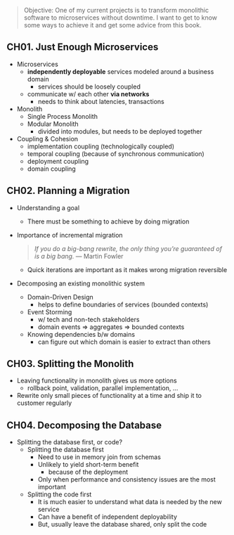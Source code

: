> Objective: 
> One of my current projects is to transform monolithic software to microservices without downtime. I want to get to know some ways to achieve it and get some advice from this book.

## CH01. Just Enough Microservices

- Microservices
    - **independently deployable** services modeled around a business domain
        - services should be loosely coupled
    - communicate w/ each other **via networks**
        - needs to think about latencies, transactions
- Monolith
    - Single Process Monolith
    - Modular Monolith
        - divided into modules, but needs to be deployed together
- Coupling & Cohesion
    - implementation coupling (technologically coupled)
    - temporal coupling (because of synchronous communication)
    - deployment coupling
    - domain coupling

## CH02. Planning a Migration

- Understanding a goal
    - There must be something to achieve by doing migration
- Importance of incremental migration
    
    > *If you do a big-bang rewrite, the only thing you’re guaranteed of is a big bang.*
    — Martin Fowler
    > 
    - Quick iterations are important as it makes wrong migration reversible
- Decomposing an existing monolithic system
    - Domain-Driven Design
        - helps to define boundaries of services (bounded contexts)
    - Event Storming
        - w/ tech and non-tech stakeholders
        - domain events ⇒ aggregates ⇒ bounded contexts
    - Knowing dependencies b/w domains
        - can figure out which domain is easier to extract than others

## CH03. Splitting the Monolith

- Leaving functionality in monolith gives us more options
    - rollback point, validation, parallel implementation, …
- Rewrite only small pieces of functionality at a time and ship it to customer regularly

## CH04. Decomposing the Database

- Splitting the database first, or code?
    - Splitting the database first
        - Need to use in memory join from schemas
        - Unlikely to yield short-term benefit
            - because of the deployment
        - Only when performance and consistency issues are the most important
    - Splitting the code first
        - It is much easier to understand what data is needed by the new service
        - Can have a benefit of independent deployability
        - But, usually leave the database shared, only split the code